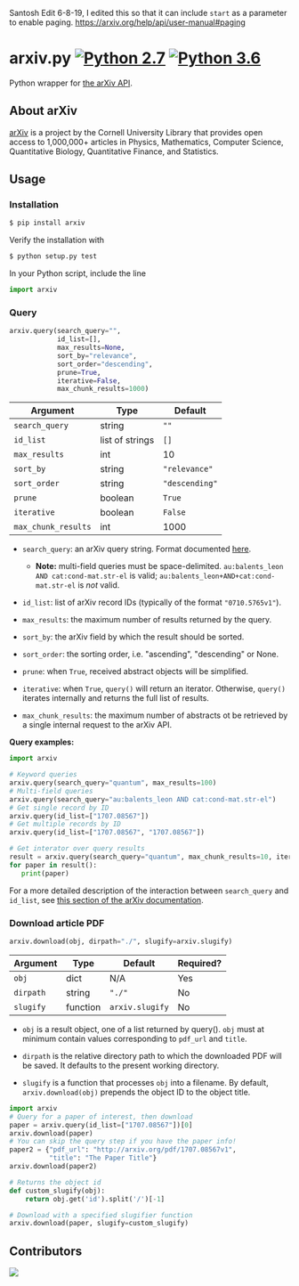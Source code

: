 Santosh Edit 6-8-19, I edited this so that it can include `start` as a parameter to enable paging. https://arxiv.org/help/api/user-manual#paging


# arxiv.py [![Python 2.7](https://img.shields.io/badge/python-2.7-blue.svg)](https://www.python.org/downloads/release/python-270/) [![Python 3.6](https://img.shields.io/badge/python-3.7-blue.svg)](https://www.python.org/downloads/release/python-370/)

Python wrapper for [the arXiv API](http://arxiv.org/help/api/index).

## About arXiv

[arXiv](http://arxiv.org/) is a project by the Cornell University Library that provides open access to 1,000,000+ articles in Physics, Mathematics, Computer Science, Quantitative Biology, Quantitative Finance, and Statistics.

## Usage

### Installation

```bash
$ pip install arxiv
```

Verify the installation with

```bash
$ python setup.py test
```

In your Python script, include the line

```python
import arxiv
```

### Query

```python
arxiv.query(search_query="",
            id_list=[],
            max_results=None,
            sort_by="relevance",
            sort_order="descending",
            prune=True,
            iterative=False,
            max_chunk_results=1000)
```

| **Argument**   | **Type**        | **Default**    |
|----------------|-----------------|----------------|
| `search_query` | string          | `""`           |
| `id_list`      | list of strings | `[]`           |
| `max_results`  | int             | 10             |
| `sort_by`      | string          | `"relevance"`  |
| `sort_order`   | string          | `"descending"` |
| `prune`        | boolean         | `True`         |
| `iterative`    | boolean         | `False`        |
| `max_chunk_results` | int        | 1000           |

+ `search_query`: an arXiv query string. Format documented [here](https://arxiv.org/help/api/user-manual#Quickstart).
  + **Note:** multi-field queries must be space-delimited. `au:balents_leon AND cat:cond-mat.str-el` is valid; `au:balents_leon+AND+cat:cond-mat.str-el` is *not* valid.

+ `id_list`: list of arXiv record IDs (typically of the format `"0710.5765v1"`).

+ `max_results`: the maximum number of results returned by the query.

+ `sort_by`: the arXiv field by which the result should be sorted.

+ `sort_order`: the sorting order, i.e. "ascending", "descending" or None.

+ `prune`: when `True`, received abstract objects will be simplified.

+ `iterative`: when `True`, `query()` will return an iterator. Otherwise, `query()` iterates internally and returns the full list of results.

+ `max_chunk_results`: the maximum number of abstracts ot be retrieved by a single internal request to the arXiv API.

**Query examples:**

```python
import arxiv

# Keyword queries
arxiv.query(search_query="quantum", max_results=100)
# Multi-field queries
arxiv.query(search_query="au:balents_leon AND cat:cond-mat.str-el")
# Get single record by ID
arxiv.query(id_list=["1707.08567"])
# Get multiple records by ID
arxiv.query(id_list=["1707.08567", "1707.08567"])

# Get interator over query results
result = arxiv.query(search_query="quantum", max_chunk_results=10, iterative=True)
for paper in result():
   print(paper)
```

For a more detailed description of the interaction between `search_query` and `id_list`, see [this section of the arXiv documentation](https://arxiv.org/help/api/user-manual#search_query_and_id_list).

### Download article PDF

```python
arxiv.download(obj, dirpath="./", slugify=arxiv.slugify)
```

| **Argument** | **Type** | **Default** | **Required?** |
|--------------|----------|-------------|---------------|
| `obj`        | dict     | N/A         | Yes           |
| `dirpath`    | string   | `"./"`      | No            |
| `slugify`    | function | `arxiv.slugify` | No        |

+ `obj` is a result object, one of a list returned by query(). `obj` must at minimum contain values corresponding to `pdf_url` and `title`.

+ `dirpath` is the relative directory path to which the downloaded PDF will be saved. It defaults to the present working directory.

+ `slugify` is a function that processes `obj` into a filename. By default, `arxiv.download(obj)` prepends the object ID to the object title.

```python
import arxiv
# Query for a paper of interest, then download
paper = arxiv.query(id_list=["1707.08567"])[0]
arxiv.download(paper)
# You can skip the query step if you have the paper info!
paper2 = {"pdf_url": "http://arxiv.org/pdf/1707.08567v1",
          "title": "The Paper Title"}
arxiv.download(paper2)

# Returns the object id
def custom_slugify(obj):
    return obj.get('id').split('/')[-1]

# Download with a specified slugifier function
arxiv.download(paper, slugify=custom_slugify)
```

## Contributors

<a href="https://github.com/lukasschwab/arxiv.py/graphs/contributors">
  <img src="https://contributors-img.firebaseapp.com/image?repo=lukasschwab/arxiv.py" />
</a>
